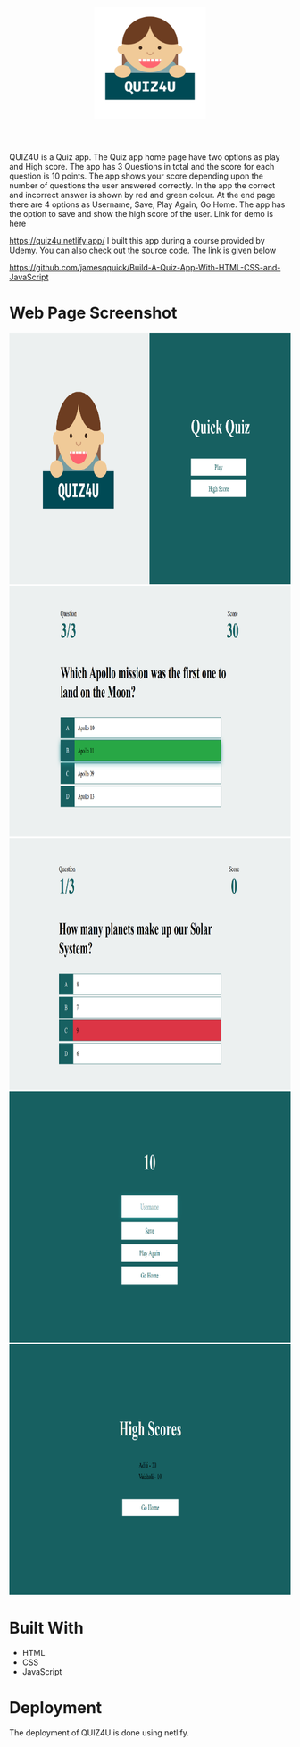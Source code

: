 <p align="center">
  <img width="200" height="200" src="https://github.com/deshmukhpranoti/QUIZ4U/blob/master/logo_transparent.png">
</p>
<h3 align="center"></h3> 

<br>
<br>
QUIZ4U is a Quiz app. The Quiz app home page have two options as play and High score. The app has 3 Questions in total and the score for each question is 10 points. The app shows your score depending upon the number of questions the user answered correctly. In the app the correct and incorrect answer is shown by red and green colour. At the end page there are 4 options as Username, Save, Play Again, Go Home. The app has the option to save and show the high score of the user. Link for demo is here 

<https://quiz4u.netlify.app/>
I built this app during a course provided by Udemy.
You can also check out the source code. The link is given below

<https://github.com/jamesqquick/Build-A-Quiz-App-With-HTML-CSS-and-JavaScript>

# Web Page Screenshot

<img src="https://github.com/deshmukhpranoti/QUIZ4U/blob/master/Screenshot1.png" width="680" height="450">
<img src="https://github.com/deshmukhpranoti/QUIZ4U/blob/master/Screenshot2.png" width="680" height="450">
<img src="https://github.com/deshmukhpranoti/QUIZ4U/blob/master/Screenshot3.png" width="680" height="450">
<img src="https://github.com/deshmukhpranoti/QUIZ4U/blob/master/Screenshot4.png" width="680" height="450">
<img src="https://github.com/deshmukhpranoti/QUIZ4U/blob/master/Screenshot5.png" width="680" height="450">

# Built With
* HTML
* CSS
* JavaScript

# Deployment
The deployment of QUIZ4U is done using netlify.



